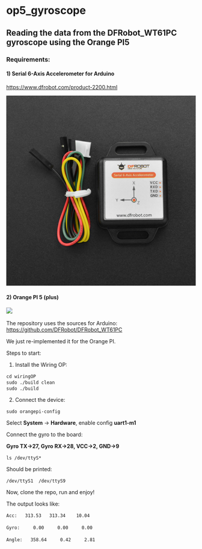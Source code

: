 # op5_gyroscope
## Reading the data from the DFRobot_WT61PC gyroscope using the Orange PI5
### Requirements:
#### 1) Serial 6-Axis Accelerometer for Arduino
   
https://www.dfrobot.com/product-2200.html

<img src = "https://github.com/DFRobot/DFRobot_WT61PC/blob/master/resources/images/WT61PC.png">

#### 2) Orange PI 5 (plus)

<img src = "http://www.orangepi.org/img/pi5-plus/pi5-plus-5.png">

The repository uses the sources for Arduino: https://github.com/DFRobot/DFRobot_WT61PC

We just re-implemented it for the Orange PI.

Steps to start:

1) Install the Wiring OP:
```
cd wiringOP
sudo ./build clean
sudo ./build
```
2) Connect the device:

```
sudo orangepi-config
```
Select **System** -> **Hardware**, enable config **uart1-m1**

Connect the gyro to the board:

**Gyro TX->27, Gyro RX->28, VCC->2, GND->9**
```
ls /dev/ttyS*
```
Should be printed:

```
/dev/ttyS1  /dev/ttyS9
```
Now, clone the repo, run and enjoy!

The output looks like:

```
Acc:   313.53   313.34    10.04

Gyro:     0.00     0.00     0.00

Angle:   358.64     0.42     2.81
```
